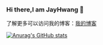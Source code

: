 ### Hi there,I am JayHwang 👋

了解更多可以访问我的博客：[我的博客](https://zouhualu.github.io)

<!--
**zouHuaLu/zouHuaLu** is a ✨ _special_ ✨ repository because its `README.md` (this file) appears on your GitHub profile.

Here are some ideas to get you started:

- 🔭 I’m currently working on ...
- 🌱 I’m currently learning ...
- 👯 I’m looking to collaborate on ...
- 🤔 I’m looking for help with ...
- 💬 Ask me about ...
- 📫 How to reach me: ...
- 😄 Pronouns: ...
- ⚡ Fun fact: ...
[![Top Langs](https://github-readme-stats.vercel.app/api/top-langs/?username=zouHuaLu)](https://github.com/anuraghazra/github-readme-stats)
-->

[![Anurag's GitHub stats](https://github-readme-stats.vercel.app/api?username=zouHuaLu&count_private=true&show_icons=true&theme=radical)](https://github.com/anuraghazra/github-readme-stats)



